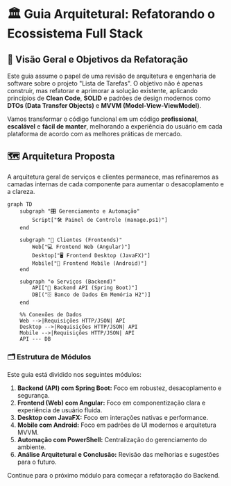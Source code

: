 # 🏛️ Guia Arquitetural: Refatorando o Ecossistema Full Stack

## 🎯 Visão Geral e Objetivos da Refatoração
Este guia assume o papel de uma revisão de arquitetura e engenharia de software sobre o projeto "Lista de Tarefas". O objetivo não é apenas construir, mas refatorar e aprimorar a solução existente, aplicando princípios de **Clean Code**, **SOLID** e padrões de design modernos como **DTOs (Data Transfer Objects)** e **MVVM (Model-View-ViewModel)**.

Vamos transformar o código funcional em um código **profissional**, **escalável** e **fácil de manter**, melhorando a experiência do usuário em cada plataforma de acordo com as melhores práticas de mercado.

## 🗺️ Arquitetura Proposta
A arquitetura geral de serviços e clientes permanece, mas refinaremos as camadas internas de cada componente para aumentar o desacoplamento e a clareza.

```mermaid
graph TD
    subgraph "🎛️ Gerenciamento e Automação"
        Script["🛠️ Painel de Controle (manage.ps1)"]
    end

    subgraph "📱 Clientes (Frontends)"
        Web["💻 Frontend Web (Angular)"]
        Desktop["🖥️ Frontend Desktop (JavaFX)"]
        Mobile["📱 Frontend Mobile (Android)"]
    end

    subgraph "⚙️ Serviços (Backend)"
        API["🔌 Backend API (Spring Boot)"]
        DB[("🗄️ Banco de Dados Em Memória H2")]
    end

    %% Conexões de Dados
    Web -->|Requisições HTTP/JSON| API
    Desktop -->|Requisições HTTP/JSON| API
    Mobile -->|Requisições HTTP/JSON| API
    API --- DB
```

### 🗂️ Estrutura de Módulos
Este guia está dividido nos seguintes módulos:

1.  **Backend (API) com Spring Boot:** Foco em robustez, desacoplamento e segurança.
2.  **Frontend (Web) com Angular:** Foco em componentização clara e experiência de usuário fluida.
3.  **Desktop com JavaFX:** Foco em interações nativas e performance.
4.  **Mobile com Android:** Foco em padrões de UI modernos e arquitetura MVVM.
5.  **Automação com PowerShell:** Centralização do gerenciamento do ambiente.
6.  **Análise Arquitetural e Conclusão:** Revisão das melhorias e sugestões para o futuro.

Continue para o próximo módulo para começar a refatoração do Backend.